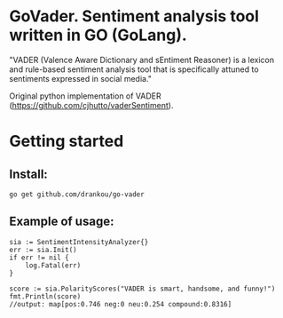 # GoVader. Sentiment analysis tool written in GO (GoLang).

"VADER (Valence Aware Dictionary and sEntiment Reasoner) is a lexicon and rule-based sentiment analysis tool that is specifically attuned to sentiments expressed in social media."

Original python implementation of VADER (https://github.com/cjhutto/vaderSentiment).

# Getting started

## Install:

`go get github.com/drankou/go-vader`


## Example of usage:
````
sia := SentimentIntensityAnalyzer{}
err := sia.Init()
if err != nil {
    log.Fatal(err)
}

score := sia.PolarityScores("VADER is smart, handsome, and funny!")
fmt.Println(score)
//output: map[pos:0.746 neg:0 neu:0.254 compound:0.8316]

````



